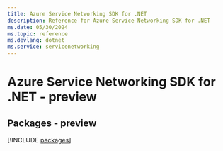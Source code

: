 ```yaml
---
title: Azure Service Networking SDK for .NET
description: Reference for Azure Service Networking SDK for .NET
ms.date: 05/30/2024
ms.topic: reference
ms.devlang: dotnet
ms.service: servicenetworking
---
```

# Azure Service Networking SDK for .NET - preview
## Packages - preview
[!INCLUDE [packages](service-networking-index.md)]